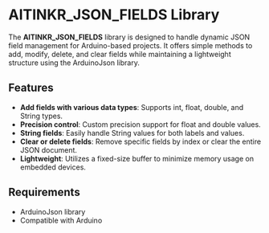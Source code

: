 # AITINKR_JSON_FIELDS Library

The **AITINKR_JSON_FIELDS** library is designed to handle dynamic JSON field management for Arduino-based projects. It offers simple methods to add, modify, delete, and clear fields while maintaining a lightweight structure using the ArduinoJson library.

## Features

- **Add fields with various data types**: Supports int, float, double, and String types.
- **Precision control**: Custom precision support for float and double values.
- **String fields**: Easily handle String values for both labels and values.
- **Clear or delete fields**: Remove specific fields by index or clear the entire JSON document.
- **Lightweight**: Utilizes a fixed-size buffer to minimize memory usage on embedded devices.


## Requirements

- ArduinoJson library
- Compatible with Arduino